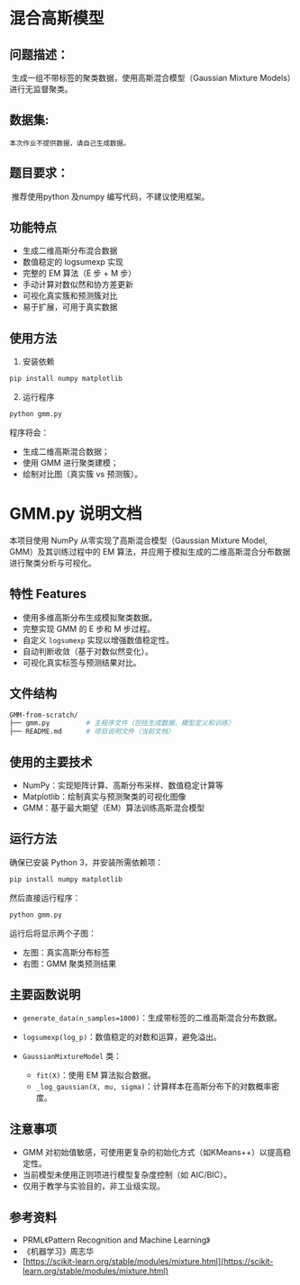 
# 混合高斯模型

## 问题描述：

​	生成一组不带标签的聚类数据，使用高斯混合模型（Gaussian Mixture Models）进行无监督聚类。






## 数据集: 

 	本次作业不提供数据，请自己生成数据。





## 题目要求： 

​		推荐使用python 及numpy 编写代码，不建议使用框架。


## 功能特点

- 生成二维高斯分布混合数据
- 数值稳定的 logsumexp 实现
- 完整的 EM 算法（E 步 + M 步）
- 手动计算对数似然和协方差更新
- 可视化真实簇和预测簇对比
- 易于扩展，可用于真实数据

## 使用方法

1. 安装依赖
```bash
pip install numpy matplotlib
```
2. 运行程序
```bash
python gmm.py
```

程序将会：
- 生成二维高斯混合数据；
- 使用 GMM 进行聚类建模；
- 绘制对比图（真实簇 vs 预测簇）。



# GMM.py 说明文档

本项目使用 NumPy 从零实现了高斯混合模型（Gaussian Mixture Model, GMM）及其训练过程中的 EM 算法，并应用于模拟生成的二维高斯混合分布数据进行聚类分析与可视化。

## 特性 Features

* 使用多维高斯分布生成模拟聚类数据。
* 完整实现 GMM 的 E 步和 M 步过程。
* 自定义 `logsumexp` 实现以增强数值稳定性。
* 自动判断收敛（基于对数似然变化）。
* 可视化真实标签与预测结果对比。

## 文件结构

```bash
GMM-from-scratch/
├── gmm.py         # 主程序文件（包括生成数据、模型定义和训练）
├── README.md      # 项目说明文件（当前文档）
```

## 使用的主要技术

* NumPy：实现矩阵计算、高斯分布采样、数值稳定计算等
* Matplotlib：绘制真实与预测聚类的可视化图像
* GMM：基于最大期望（EM）算法训练高斯混合模型

## 运行方法

确保已安装 Python 3，并安装所需依赖项：

```bash
pip install numpy matplotlib
```

然后直接运行程序：

```bash
python gmm.py
```

运行后将显示两个子图：

* 左图：真实高斯分布标签
* 右图：GMM 聚类预测结果

## 主要函数说明

* `generate_data(n_samples=1000)`：生成带标签的二维高斯混合分布数据。
* `logsumexp(log_p)`：数值稳定的对数和运算，避免溢出。
* `GaussianMixtureModel` 类：

  * `fit(X)`：使用 EM 算法拟合数据。
  * `_log_gaussian(X, mu, sigma)`：计算样本在高斯分布下的对数概率密度。

## 注意事项

* GMM 对初始值敏感，可使用更复杂的初始化方式（如KMeans++）以提高稳定性。
* 当前模型未使用正则项进行模型复杂度控制（如 AIC/BIC）。
* 仅用于教学与实验目的，非工业级实现。

## 参考资料

* PRML《Pattern Recognition and Machine Learning》
* 《机器学习》周志华
* [https://scikit-learn.org/stable/modules/mixture.html](https://scikit-learn.org/stable/modules/mixture.html)


